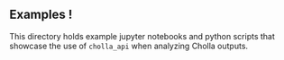## Examples !

This directory holds example jupyter notebooks and python scripts that showcase the use of `cholla_api` when analyzing Cholla outputs.



